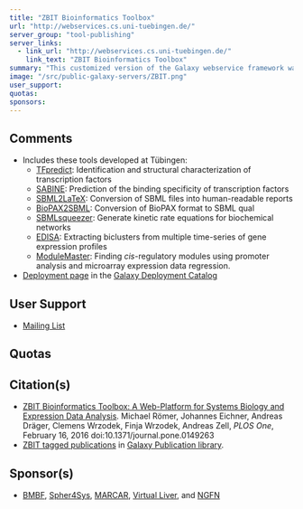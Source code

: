 ```yaml
---
title: "ZBIT Bioinformatics Toolbox"
url: "http://webservices.cs.uni-tuebingen.de/"
server_group: "tool-publishing"
server_links: 
  - link_url: "http://webservices.cs.uni-tuebingen.de/"
    link_text: "ZBIT Bioinformatics Toolbox"
summary: "This customized version of the Galaxy webservice framework was set up to allow the public access of our bioinformatics tools. These tools were developed and implemented by members of the [Department of Cognitive Systems](http://www.cogsys.cs.uni-tuebingen.de/) at the [University of Tübingen](http://www.uni-tuebingen.de/). "
image: "/src/public-galaxy-servers/ZBIT.png"
user_support: 
quotas: 
sponsors: 
---
```


## Comments

* Includes these tools developed at Tübingen:
  * [TFpredict](http://www.cogsys.cs.uni-tuebingen.de/software/TFpredict/welcome_e.html): Identification and structural characterization of transcription factors
  * [SABINE](http://www.cogsys.cs.uni-tuebingen.de/software/SABINE/welcome_e.html): Prediction of the binding specificity of transcription factors
  * [SBML2LaTeX](http://www.cogsys.cs.uni-tuebingen.de/software/SBML2LaTeX/index.html): Conversion of SBML files into human-readable reports
  * [BioPAX2SBML](http://www.cogsys.cs.uni-tuebingen.de/software/BioPAX2SBML/welcome_e.html): Conversion of BioPAX format to SBML qual
  * [SBMLsqueezer](http://www.cogsys.cs.uni-tuebingen.de/software/SBMLsqueezer/): Generate kinetic rate equations for biochemical networks
  * [EDISA](http://www.cogsys.cs.uni-tuebingen.de/software/EDISA/welcome_e.html): Extracting biclusters from multiple time-series of gene expression profiles
  * [ModuleMaster](http://www.cogsys.cs.uni-tuebingen.de/software/ModuleMaster/welcome_e.html): Finding *cis*-regulatory modules using promoter analysis and microarray expression data regression.
* [Deployment page](/src/community/deployment/zbit-bioinformatics-toolbox/index.md) in the [Galaxy Deployment Catalog](/src/community/deployments/index.md)

## User Support

* [Mailing List](https://listserv.uni-tuebingen.de/mailman/listinfo/galaxy)

## Quotas

## Citation(s)

* [ZBIT Bioinformatics Toolbox: A Web-Platform for Systems Biology and Expression Data Analysis](    https://doi.org/10.1371/journal.pone.0149263). Michael Römer, Johannes Eichner, Andreas Dräger, Clemens Wrzodek, Finja Wrzodek, Andreas Zell, *PLOS One*, February 16, 2016 doi:10.1371/journal.pone.0149263
* [ZBIT tagged publications](https://www.zotero.org/groups/1732893/galaxy/items/tag/%3EZBIT) in [Galaxy Publication library](/src/publication-library/index.md).

## Sponsor(s)

* [BMBF](http://www.bmbf.de), [Spher4Sys](http://www.cogsys.cs.uni-tuebingen.de/forschung/spher4sys/welcome_e.html), [MARCAR](http://www.zbit.uni-tuebingen.de),  [Virtual Liver](http://www.hepatosys.de), and [NGFN](http://www.ngfn.de)
